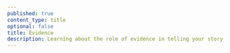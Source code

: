 ```yaml
---
published: true
content_type: title
optional: false
title: Evidence
description: Learning about the role of evidence in telling your story
---
```

